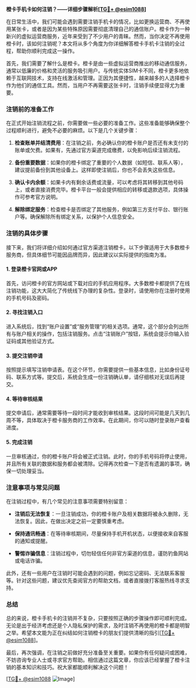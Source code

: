 **橙卡手机卡如何注销？——详细步骤解析[[TG💪+ @esim1088](https://t.me/s/esim1088)]**

在日常生活中，我们可能会遇到需要注销手机卡的情况，比如更换运营商、不再使用某张卡，或者是因为某些特殊原因需要彻底清理自己的通信账户。橙卡作为一种新兴的虚拟运营商服务，近年来受到了不少用户的青睐。然而，当你决定不再使用橙卡时，该如何注销呢？本文将从多个角度为你详细解答橙卡手机卡注销的全过程，帮助你顺利完成这一操作。

首先，我们需要了解什么是橙卡。橙卡是由一些虚拟运营商推出的移动通信服务，通常以低廉的价格和灵活的服务吸引用户。与传统实体SIM卡不同，橙卡更多地依赖于互联网技术，支持在线激活和管理。正因为其便捷性，越来越多的人选择橙卡作为他们的通信工具。然而，当用户不再需要这张卡时，注销手续便显得尤为重要。

### 注销前的准备工作

在正式开始注销流程之前，你需要做一些必要的准备工作。这些准备能够确保整个过程顺利进行，避免不必要的麻烦。以下是几个关键步骤：

1. **检查账单并结清费用**：在注销之前，务必确认你的橙卡账户是否还有未支付的账单或欠费。如果有，先通过官方渠道完成缴费，以免影响后续注销流程。
   
2. **备份重要数据**：如果你的橙卡绑定了重要的个人数据（如短信、联系人等），建议提前备份到其他设备上。这样即使注销后，你也不会丢失这些信息。

3. **确认卡内余额**：如果卡内有剩余话费或流量，可以考虑将其转移到其他号码上，或者直接消费完毕。橙卡平台一般会提供相应的转移或退款选项，具体操作可参考官方说明。

4. **解除绑定服务**：检查橙卡是否绑定了其他服务，例如第三方支付平台、银行账户等。确保解除所有绑定关系，以保护个人信息安全。

### 注销的具体步骤

接下来，我们将详细介绍如何通过官方渠道注销橙卡。以下步骤适用于大多数橙卡服务商，但具体细节可能因品牌而异，因此建议以实际提供的指南为准。

#### 1. 登录橙卡官网或APP

首先，访问橙卡的官方网站或下载对应的手机应用程序。大多数橙卡都提供了在线注销功能，这大大简化了传统线下办理的复杂性。登录时，请使用你在注册时使用的手机号码及密码。

#### 2. 寻找注销入口

进入系统后，找到“账户设置”或“服务管理”的相关选项。通常，这个部分会列出所有与账户相关的操作，包括注销服务。点击“注销账户”按钮，系统会提示你输入验证码或其他验证方式。

#### 3. 提交注销申请

按照提示填写注销申请表。在这个环节，你需要提供一些基本信息，比如身份证号码、联系方式等。提交后，系统会生成一份注销确认单，请仔细核对无误后再提交。

#### 4. 等待审核结果

提交申请后，通常需要等待一段时间才能收到审核结果。这段时间可能是几天到几周不等，具体取决于橙卡服务商的工作效率。在此期间，你可以随时登录账户查看进度。

#### 5. 完成注销

一旦审核通过，你的橙卡账户将会被正式注销。此时，你的手机号码将停止使用，并且所有关联的数据和服务都会被清除。记得再次检查一下是否有遗漏的事项，确保一切处理妥当。

### 注意事项与常见问题

在注销过程中，有几个常见的注意事项需要特别留意：

- **注销后无法恢复**：一旦注销成功，你的橙卡账户及相关数据将被永久删除，无法恢复。因此，在做出决定之前一定要慎重考虑。
  
- **保持通讯畅通**：在等待审核期间，尽量保持手机开机状态，以便接收来自客服的通知或提醒。

- **警惕诈骗信息**：注销过程中，切勿轻信任何非官方渠道的信息，谨防钓鱼网站或电话诈骗。

此外，还有一些用户在注销时可能会遇到的问题，例如忘记密码、无法联系客服等。针对这些问题，建议优先查阅官方的帮助文档，或者直接拨打客服热线寻求支持。

### 总结

总的来说，橙卡手机卡的注销并不复杂，只要按照正确的步骤操作即可顺利完成。无论是出于经济考虑还是个人隐私保护的需求，及时注销不再使用的橙卡都是明智之举。希望本文能为正在纠结如何注销橙卡的朋友们提供清晰的指引[[TG💪+ @esim1088](https://t.me/s/esim1088)]。

最后，再次强调，在注销之前做好充分准备至关重要。如果你有任何疑问或困难，不妨咨询专业人士或寻求官方帮助。相信通过这篇文章，你应该已经掌握了橙卡注销的基本知识和技巧。祝大家都能顺利解决这个问题！

[[TG💪+ @esim1088](https://t.me/s/esim1088) ![Image](https://i.postimg.cc/4NQfJmqS/Snipaste-2025-05-13-00-14-12.png)]